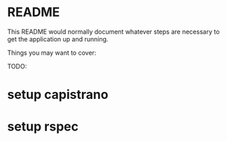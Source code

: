# README

This README would normally document whatever steps are necessary to get the
application up and running.

Things you may want to cover:

TODO: 

# setup capistrano

# setup rspec
